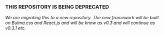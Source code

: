 ### THIS REPOSITORY IS BEING DEPRECATED
_We are migrating this to a new repository. The new framework will be built on Bulma.css and React.js and will be know as v0.3 and will continue as v0.3.1 etc._

